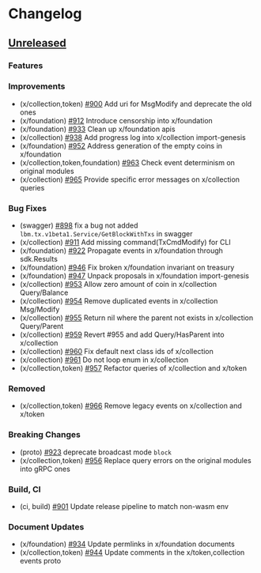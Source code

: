 <!--
Guiding Principles:

Changelogs are for humans, not machines.
There should be an entry for every single version.
The same types of changes should be grouped.
Versions and sections should be linkable.
The latest version comes first.
The release date of each version is displayed.
Mention whether you follow Semantic Versioning.

Usage:

Change log entries are to be added to the Unreleased section under the
appropriate stanza (see below). Each entry should ideally include a tag and
the Github issue reference in the following format:

* (<tag>) \#<issue-number> message

The issue numbers will later be link-ified during the release process so you do
not have to worry about including a link manually, but you can if you wish.

Types of changes (Stanzas):

"Features" for new features.
"Improvements" for changes in existing functionality.
"Deprecated" for soon-to-be removed features.
"Bug Fixes" for any bug fixes.
"Client Breaking" for breaking Protobuf, gRPC and REST routes used by end-users.
"CLI Breaking" for breaking CLI commands.
"API Breaking" for breaking exported APIs used by developers building on SDK.
"State Machine Breaking" for any changes that result in a different AppState given same genesisState and txList.
Ref: https://keepachangelog.com/en/1.0.0/
-->

# Changelog

## [Unreleased](https://github.com/Finschia/finschia-sdk/compare/v0.47.0-alpha1...HEAD)

### Features

### Improvements
* (x/collection,token) [\#900](https://github.com/Finschia/finschia-sdk/pull/900) Add uri for MsgModify and deprecate the old ones
* (x/foundation) [\#912](https://github.com/Finschia/finschia-sdk/pull/912) Introduce censorship into x/foundation
* (x/foundation) [\#933](https://github.com/Finschia/finschia-sdk/pull/933) Clean up x/foundation apis
* (x/collection) [\#938](https://github.com/Finschia/finschia-sdk/pull/938) Add progress log into x/collection import-genesis
* (x/foundation) [\#952](https://github.com/Finschia/finschia-sdk/pull/952) Address generation of the empty coins in x/foundation
* (x/collection,token,foundation) [\#963](https://github.com/Finschia/finschia-sdk/pull/963) Check event determinism on original modules
* (x/collection) [\#965](https://github.com/Finschia/finschia-sdk/pull/965) Provide specific error messages on x/collection queries

### Bug Fixes
* (swagger) [\#898](https://github.com/Finschia/finschia-sdk/pull/898) fix a bug not added `lbm.tx.v1beta1.Service/GetBlockWithTxs` in swagger
* (x/collection) [\#911](https://github.com/Finschia/finschia-sdk/pull/911) Add missing command(TxCmdModify) for CLI
* (x/foundation) [\#922](https://github.com/Finschia/finschia-sdk/pull/922) Propagate events in x/foundation through sdk.Results
* (x/foundation) [\#946](https://github.com/Finschia/finschia-sdk/pull/946) Fix broken x/foundation invariant on treasury
* (x/foundation) [\#947](https://github.com/Finschia/finschia-sdk/pull/947) Unpack proposals in x/foundation import-genesis
* (x/collection) [\#953](https://github.com/Finschia/finschia-sdk/pull/953) Allow zero amount of coin in x/collection Query/Balance
* (x/collection) [\#954](https://github.com/Finschia/finschia-sdk/pull/954) Remove duplicated events in x/collection Msg/Modify
* (x/collection) [\#955](https://github.com/Finschia/finschia-sdk/pull/955) Return nil where the parent not exists in x/collection Query/Parent
* (x/collection) [\#959](https://github.com/Finschia/finschia-sdk/pull/959) Revert #955 and add Query/HasParent into x/collection
* (x/collection) [\#960](https://github.com/Finschia/finschia-sdk/pull/960) Fix default next class ids of x/collection
* (x/collection) [\#961](https://github.com/Finschia/finschia-sdk/pull/961) Do not loop enum in x/collection
* (x/collection,token) [\#957](https://github.com/Finschia/finschia-sdk/pull/957) Refactor queries of x/collection and x/token

### Removed
* (x/collection,token) [\#966](https://github.com/Finschia/finschia-sdk/pull/966) Remove legacy events on x/collection and x/token

### Breaking Changes
* (proto) [\#923](https://github.com/Finschia/finschia-sdk/pull/923) deprecate broadcast mode `block`
* (x/collection,token) [\#956](https://github.com/Finschia/finschia-sdk/pull/956) Replace query errors on the original modules into gRPC ones

### Build, CI
* (ci, build) [\#901](https://github.com/Finschia/finschia-sdk/pull/901) Update release pipeline to match non-wasm env

### Document Updates
* (x/foundation) [\#934](https://github.com/Finschia/finschia-sdk/pull/934) Update permlinks in x/foundation documents
* (x/collection,token) [\#944](https://github.com/Finschia/finschia-sdk/pull/944) Update comments in the x/token,collection events proto
